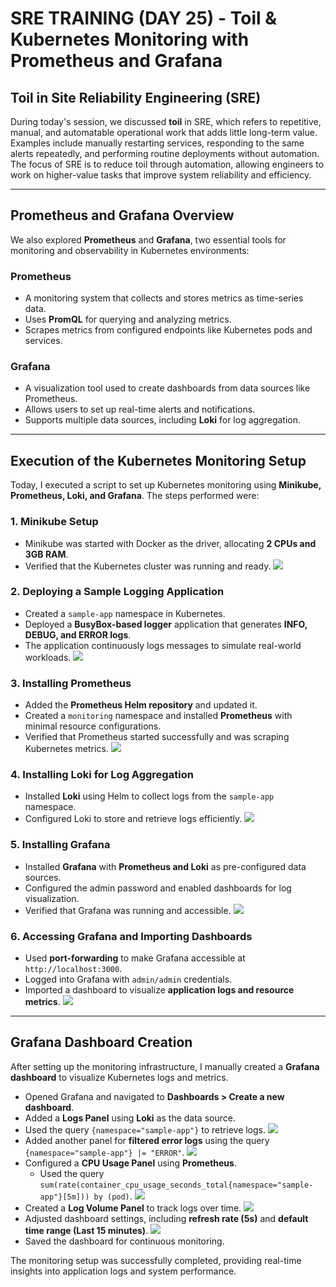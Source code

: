 # SRE TRAINING (DAY 25) - Toil & Kubernetes Monitoring with Prometheus and Grafana

## **Toil in Site Reliability Engineering (SRE)**
During today's session, we discussed **toil** in SRE, which refers to repetitive, manual, and automatable operational work that adds little long-term value. Examples include manually restarting services, responding to the same alerts repeatedly, and performing routine deployments without automation. The focus of SRE is to reduce toil through automation, allowing engineers to work on higher-value tasks that improve system reliability and efficiency.

---

## **Prometheus and Grafana Overview**
We also explored **Prometheus** and **Grafana**, two essential tools for monitoring and observability in Kubernetes environments:

### **Prometheus**
- A monitoring system that collects and stores metrics as time-series data.
- Uses **PromQL** for querying and analyzing metrics.
- Scrapes metrics from configured endpoints like Kubernetes pods and services.

### **Grafana**
- A visualization tool used to create dashboards from data sources like Prometheus.
- Allows users to set up real-time alerts and notifications.
- Supports multiple data sources, including **Loki** for log aggregation.

---

## **Execution of the Kubernetes Monitoring Setup**
Today, I executed a script to set up Kubernetes monitoring using **Minikube, Prometheus, Loki, and Grafana**. The steps performed were:

### **1. Minikube Setup**
- Minikube was started with Docker as the driver, allocating **2 CPUs and 3GB RAM**.
- Verified that the Kubernetes cluster was running and ready.
  ![](https://github.com/rhearobinson19/Mthree_Daily_Documentation/blob/main/WEEK%206/SRE%20TRAINING%20(DAY%2025)%20-%20TOIL%20%26%20MONITORING%20(GRAFANA%20%26%20PROMETHEUS)/IMAGES/minikube.png)

### **2. Deploying a Sample Logging Application**
- Created a `sample-app` namespace in Kubernetes.
- Deployed a **BusyBox-based logger** application that generates **INFO, DEBUG, and ERROR logs**.
- The application continuously logs messages to simulate real-world workloads.
![](https://github.com/rhearobinson19/Mthree_Daily_Documentation/blob/main/WEEK%206/SRE%20TRAINING%20(DAY%2025)%20-%20TOIL%20%26%20MONITORING%20(GRAFANA%20%26%20PROMETHEUS)/IMAGES/namespace.png)

### **3. Installing Prometheus**
- Added the **Prometheus Helm repository** and updated it.
- Created a `monitoring` namespace and installed **Prometheus** with minimal resource configurations.
- Verified that Prometheus started successfully and was scraping Kubernetes metrics.
![](https://github.com/rhearobinson19/Mthree_Daily_Documentation/blob/main/WEEK%206/SRE%20TRAINING%20(DAY%2025)%20-%20TOIL%20%26%20MONITORING%20(GRAFANA%20%26%20PROMETHEUS)/IMAGES/prometheus.png)

### **4. Installing Loki for Log Aggregation**
- Installed **Loki** using Helm to collect logs from the `sample-app` namespace.
- Configured Loki to store and retrieve logs efficiently.
  ![](https://github.com/rhearobinson19/Mthree_Daily_Documentation/blob/main/WEEK%206/SRE%20TRAINING%20(DAY%2025)%20-%20TOIL%20%26%20MONITORING%20(GRAFANA%20%26%20PROMETHEUS)/IMAGES/loki.png)

### **5. Installing Grafana**
- Installed **Grafana** with **Prometheus and Loki** as pre-configured data sources.
- Configured the admin password and enabled dashboards for log visualization.
- Verified that Grafana was running and accessible.
![](https://github.com/rhearobinson19/Mthree_Daily_Documentation/blob/main/WEEK%206/SRE%20TRAINING%20(DAY%2025)%20-%20TOIL%20%26%20MONITORING%20(GRAFANA%20%26%20PROMETHEUS)/IMAGES/grafana.png)

### **6. Accessing Grafana and Importing Dashboards**
- Used **port-forwarding** to make Grafana accessible at `http://localhost:3000`.
- Logged into Grafana with `admin/admin` credentials.
- Imported a dashboard to visualize **application logs and resource metrics**.
![](https://github.com/rhearobinson19/Mthree_Daily_Documentation/blob/main/WEEK%206/SRE%20TRAINING%20(DAY%2025)%20-%20TOIL%20%26%20MONITORING%20(GRAFANA%20%26%20PROMETHEUS)/IMAGES/port-forwarding.png)
---

## **Grafana Dashboard Creation**
After setting up the monitoring infrastructure, I manually created a **Grafana dashboard** to visualize Kubernetes logs and metrics.

- Opened Grafana and navigated to **Dashboards > Create a new dashboard**.
- Added a **Logs Panel** using **Loki** as the data source.
- Used the query `{namespace="sample-app"}` to retrieve logs.
![](https://github.com/rhearobinson19/Mthree_Daily_Documentation/blob/main/WEEK%206/SRE%20TRAINING%20(DAY%2025)%20-%20TOIL%20%26%20MONITORING%20(GRAFANA%20%26%20PROMETHEUS)/IMAGES/app_logs.png)
- Added another panel for **filtered error logs** using the query `{namespace="sample-app"} |= "ERROR"`.
![](https://github.com/rhearobinson19/Mthree_Daily_Documentation/blob/main/WEEK%206/SRE%20TRAINING%20(DAY%2025)%20-%20TOIL%20%26%20MONITORING%20(GRAFANA%20%26%20PROMETHEUS)/IMAGES/error_logs.png)
- Configured a **CPU Usage Panel** using **Prometheus**.
  - Used the query `sum(rate(container_cpu_usage_seconds_total{namespace="sample-app"}[5m])) by (pod)`.
![](https://github.com/rhearobinson19/Mthree_Daily_Documentation/blob/main/WEEK%206/SRE%20TRAINING%20(DAY%2025)%20-%20TOIL%20%26%20MONITORING%20(GRAFANA%20%26%20PROMETHEUS)/IMAGES/cpu_usage.png)
- Created a **Log Volume Panel** to track logs over time.
![](https://github.com/rhearobinson19/Mthree_Daily_Documentation/blob/main/WEEK%206/SRE%20TRAINING%20(DAY%2025)%20-%20TOIL%20%26%20MONITORING%20(GRAFANA%20%26%20PROMETHEUS)/IMAGES/log_volume.png)
- Adjusted dashboard settings, including **refresh rate (5s)** and **default time range (Last 15 minutes)**.
![](https://github.com/rhearobinson19/Mthree_Daily_Documentation/blob/main/WEEK%206/SRE%20TRAINING%20(DAY%2025)%20-%20TOIL%20%26%20MONITORING%20(GRAFANA%20%26%20PROMETHEUS)/IMAGES/settings.png)
- Saved the dashboard for continuous monitoring.

The monitoring setup was successfully completed, providing real-time insights into application logs and system performance.

